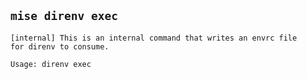 ## `mise direnv exec`

```text
[internal] This is an internal command that writes an envrc file
for direnv to consume.

Usage: direnv exec
```
